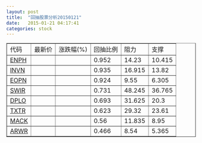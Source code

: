 ```yaml
---
layout: post
title:  "回抽股票分析20150121"
date:   2015-01-21 04:17:41
categories: stock
---
```

<script type="text/javascript">
var stockList = []
stockList.push('gb_enph');
stockList.push('gb_invn');
stockList.push('gb_eopn');
stockList.push('gb_swir');
stockList.push('gb_dplo');
stockList.push('gb_txtr');
stockList.push('gb_mack');
stockList.push('gb_arwr');
</script>
<table border="1">
 <tr>
 <td>代码</td>
 <td>最新价</td>
 <td>涨跌幅(%)</td>
 <td>回抽比例</td>
 <td>阻力</td>
 <td>支撑</td>
</tr>
  <tr id="enph">
  <td><a href="http://stock.finance.sina.com.cn/usstock/quotes/ENPH.html" target="_blank">ENPH</a></td><td></td><td></td><td>0.952</td><td>14.23</td><td>10.415</td></tr>
  <tr id="invn">
  <td><a href="http://stock.finance.sina.com.cn/usstock/quotes/INVN.html" target="_blank">INVN</a></td><td></td><td></td><td>0.935</td><td>16.915</td><td>13.82</td></tr>
  <tr id="eopn">
  <td><a href="http://stock.finance.sina.com.cn/usstock/quotes/EOPN.html" target="_blank">EOPN</a></td><td></td><td></td><td>0.924</td><td>9.55</td><td>6.305</td></tr>
  <tr id="swir">
  <td><a href="http://stock.finance.sina.com.cn/usstock/quotes/SWIR.html" target="_blank">SWIR</a></td><td></td><td></td><td>0.731</td><td>48.245</td><td>36.765</td></tr>
  <tr id="dplo">
  <td><a href="http://stock.finance.sina.com.cn/usstock/quotes/DPLO.html" target="_blank">DPLO</a></td><td></td><td></td><td>0.693</td><td>31.625</td><td>20.3</td></tr>
  <tr id="txtr">
  <td><a href="http://stock.finance.sina.com.cn/usstock/quotes/TXTR.html" target="_blank">TXTR</a></td><td></td><td></td><td>0.623</td><td>29.32</td><td>23.61</td></tr>
  <tr id="mack">
  <td><a href="http://stock.finance.sina.com.cn/usstock/quotes/MACK.html" target="_blank">MACK</a></td><td></td><td></td><td>0.56</td><td>11.835</td><td>8.95</td></tr>
  <tr id="arwr">
  <td><a href="http://stock.finance.sina.com.cn/usstock/quotes/ARWR.html" target="_blank">ARWR</a></td><td></td><td></td><td>0.466</td><td>8.54</td><td>5.365</td></tr>
</table>
